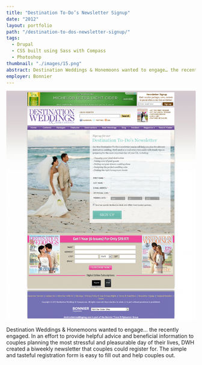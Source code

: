 ```yaml
---
title: "Destination To-Do’s Newsletter Signup"
date: "2012"
layout: portfolio
path: "/destination-to-dos-newsletter-signup/"
tags:
  - Drupal
  - CSS built using Sass with Compass
  - Photoshop
thumbnail: "./images/15.png"
abstract: Destination Weddings & Honemoons wanted to engage… the recently engaged.
employer: Bonnier
---
```

![](./images/15.png)

Destination Weddings & Honemoons wanted to engage… the recently engaged. In an effort to provide helpful advice and beneficial information to couples planning the most stressful and pleasurable day of their lives, DWH created a biweekly newsletter that couples could register for. The simple and tasteful registration form is easy to fill out and help couples out.